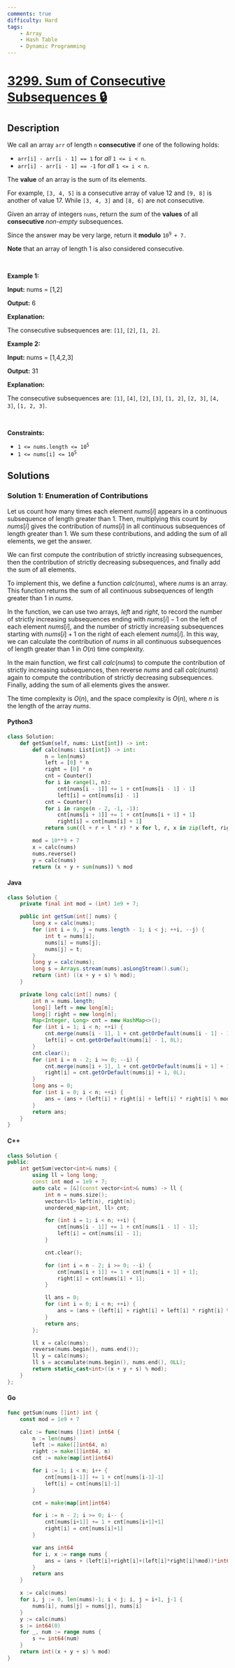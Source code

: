 ```yaml
---
comments: true
difficulty: Hard
tags:
    - Array
    - Hash Table
    - Dynamic Programming
---
```


<!-- problem:start -->

# [3299. Sum of Consecutive Subsequences 🔒](https://leetcode.com/problems/sum-of-consecutive-subsequences)

## Description

<!-- description:start -->

<p>We call an array <code>arr</code> of length <code>n</code> <strong>consecutive</strong> if one of the following holds:</p>

<ul>
	<li><code>arr[i] - arr[i - 1] == 1</code> for <em>all</em> <code>1 &lt;= i &lt; n</code>.</li>
	<li><code>arr[i] - arr[i - 1] == -1</code> for <em>all</em> <code>1 &lt;= i &lt; n</code>.</li>
</ul>

<p>The <strong>value</strong> of an array is the sum of its elements.</p>

<p>For example, <code>[3, 4, 5]</code> is a consecutive array of value 12 and <code>[9, 8]</code> is another of value 17. While <code>[3, 4, 3]</code> and <code>[8, 6]</code> are not consecutive.</p>

<p>Given an array of integers <code>nums</code>, return the <em>sum</em> of the <strong>values</strong> of all <strong>consecutive </strong><em>non-empty</em> <span data-keyword="subsequence-array">subsequences</span>.</p>

<p>Since the answer may be very large, return it <strong>modulo</strong> <code>10<sup>9 </sup>+ 7.</code></p>

<p><strong>Note</strong> that an array of length 1 is also considered consecutive.</p>

<p>&nbsp;</p>
<p><strong class="example">Example 1:</strong></p>

<div class="example-block">
<p><strong>Input:</strong> <span class="example-io">nums = [1,2]</span></p>

<p><strong>Output:</strong> <span class="example-io">6</span></p>

<p><strong>Explanation:</strong></p>

<p>The consecutive subsequences are: <code>[1]</code>, <code>[2]</code>, <code>[1, 2]</code>.</p>
</div>

<p><strong class="example">Example 2:</strong></p>

<div class="example-block">
<p><strong>Input:</strong> <span class="example-io">nums = [1,4,2,3]</span></p>

<p><strong>Output:</strong> <span class="example-io">31</span></p>

<p><strong>Explanation:</strong></p>

<p>The consecutive subsequences are: <code>[1]</code>, <code>[4]</code>, <code>[2]</code>, <code>[3]</code>, <code>[1, 2]</code>, <code>[2, 3]</code>, <code>[4, 3]</code>, <code>[1, 2, 3]</code>.</p>
</div>

<p>&nbsp;</p>
<p><strong>Constraints:</strong></p>

<ul>
	<li><code>1 &lt;= nums.length &lt;= 10<sup>5</sup></code></li>
	<li><code>1 &lt;= nums[i] &lt;= 10<sup>5</sup></code></li>
</ul>

<!-- description:end -->

## Solutions

<!-- solution:start -->

### Solution 1: Enumeration of Contributions

Let us count how many times each element $\textit{nums}[i]$ appears in a continuous subsequence of length greater than 1. Then, multiplying this count by $\textit{nums}[i]$ gives the contribution of $\textit{nums}[i]$ in all continuous subsequences of length greater than 1. We sum these contributions, and adding the sum of all elements, we get the answer.

We can first compute the contribution of strictly increasing subsequences, then the contribution of strictly decreasing subsequences, and finally add the sum of all elements.

To implement this, we define a function $\textit{calc}(\textit{nums})$, where $\textit{nums}$ is an array. This function returns the sum of all continuous subsequences of length greater than 1 in $\textit{nums}$.

In the function, we can use two arrays, $\textit{left}$ and $\textit{right}$, to record the number of strictly increasing subsequences ending with $\textit{nums}[i] - 1$ on the left of each element $\textit{nums}[i]$, and the number of strictly increasing subsequences starting with $\textit{nums}[i] + 1$ on the right of each element $\textit{nums}[i]$. In this way, we can calculate the contribution of $\textit{nums}$ in all continuous subsequences of length greater than 1 in $O(n)$ time complexity.

In the main function, we first call $\textit{calc}(\textit{nums})$ to compute the contribution of strictly increasing subsequences, then reverse $\textit{nums}$ and call $\textit{calc}(\textit{nums})$ again to compute the contribution of strictly decreasing subsequences. Finally, adding the sum of all elements gives the answer.

The time complexity is $O(n)$, and the space complexity is $O(n)$, where $n$ is the length of the array $\textit{nums}$.

<!-- tabs:start -->

#### Python3

```python
class Solution:
    def getSum(self, nums: List[int]) -> int:
        def calc(nums: List[int]) -> int:
            n = len(nums)
            left = [0] * n
            right = [0] * n
            cnt = Counter()
            for i in range(1, n):
                cnt[nums[i - 1]] += 1 + cnt[nums[i - 1] - 1]
                left[i] = cnt[nums[i] - 1]
            cnt = Counter()
            for i in range(n - 2, -1, -1):
                cnt[nums[i + 1]] += 1 + cnt[nums[i + 1] + 1]
                right[i] = cnt[nums[i] + 1]
            return sum((l + r + l * r) * x for l, r, x in zip(left, right, nums)) % mod

        mod = 10**9 + 7
        x = calc(nums)
        nums.reverse()
        y = calc(nums)
        return (x + y + sum(nums)) % mod
```

#### Java

```java
class Solution {
    private final int mod = (int) 1e9 + 7;

    public int getSum(int[] nums) {
        long x = calc(nums);
        for (int i = 0, j = nums.length - 1; i < j; ++i, --j) {
            int t = nums[i];
            nums[i] = nums[j];
            nums[j] = t;
        }
        long y = calc(nums);
        long s = Arrays.stream(nums).asLongStream().sum();
        return (int) ((x + y + s) % mod);
    }

    private long calc(int[] nums) {
        int n = nums.length;
        long[] left = new long[n];
        long[] right = new long[n];
        Map<Integer, Long> cnt = new HashMap<>();
        for (int i = 1; i < n; ++i) {
            cnt.merge(nums[i - 1], 1 + cnt.getOrDefault(nums[i - 1] - 1, 0L), Long::sum);
            left[i] = cnt.getOrDefault(nums[i] - 1, 0L);
        }
        cnt.clear();
        for (int i = n - 2; i >= 0; --i) {
            cnt.merge(nums[i + 1], 1 + cnt.getOrDefault(nums[i + 1] + 1, 0L), Long::sum);
            right[i] = cnt.getOrDefault(nums[i] + 1, 0L);
        }
        long ans = 0;
        for (int i = 0; i < n; ++i) {
            ans = (ans + (left[i] + right[i] + left[i] * right[i] % mod) * nums[i] % mod) % mod;
        }
        return ans;
    }
}
```

#### C++

```cpp
class Solution {
public:
    int getSum(vector<int>& nums) {
        using ll = long long;
        const int mod = 1e9 + 7;
        auto calc = [&](const vector<int>& nums) -> ll {
            int n = nums.size();
            vector<ll> left(n), right(n);
            unordered_map<int, ll> cnt;

            for (int i = 1; i < n; ++i) {
                cnt[nums[i - 1]] += 1 + cnt[nums[i - 1] - 1];
                left[i] = cnt[nums[i] - 1];
            }

            cnt.clear();

            for (int i = n - 2; i >= 0; --i) {
                cnt[nums[i + 1]] += 1 + cnt[nums[i + 1] + 1];
                right[i] = cnt[nums[i] + 1];
            }

            ll ans = 0;
            for (int i = 0; i < n; ++i) {
                ans = (ans + (left[i] + right[i] + left[i] * right[i] % mod) * nums[i] % mod) % mod;
            }
            return ans;
        };

        ll x = calc(nums);
        reverse(nums.begin(), nums.end());
        ll y = calc(nums);
        ll s = accumulate(nums.begin(), nums.end(), 0LL);
        return static_cast<int>((x + y + s) % mod);
    }
};
```

#### Go

```go
func getSum(nums []int) int {
	const mod = 1e9 + 7

	calc := func(nums []int) int64 {
		n := len(nums)
		left := make([]int64, n)
		right := make([]int64, n)
		cnt := make(map[int]int64)

		for i := 1; i < n; i++ {
			cnt[nums[i-1]] += 1 + cnt[nums[i-1]-1]
			left[i] = cnt[nums[i]-1]
		}

		cnt = make(map[int]int64)

		for i := n - 2; i >= 0; i-- {
			cnt[nums[i+1]] += 1 + cnt[nums[i+1]+1]
			right[i] = cnt[nums[i]+1]
		}

		var ans int64
		for i, x := range nums {
			ans = (ans + (left[i]+right[i]+(left[i]*right[i]%mod))*int64(x)%mod) % mod
		}
		return ans
	}

	x := calc(nums)
	for i, j := 0, len(nums)-1; i < j; i, j = i+1, j-1 {
		nums[i], nums[j] = nums[j], nums[i]
	}
	y := calc(nums)
	s := int64(0)
	for _, num := range nums {
		s += int64(num)
	}
	return int((x + y + s) % mod)
}
```

<!-- tabs:end -->

<!-- solution:end -->

<!-- problem:end -->

